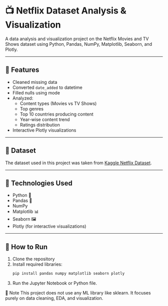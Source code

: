 # 📺 Netflix Dataset Analysis & Visualization

A data analysis and visualization project on the Netflix Movies and TV Shows dataset using Python, Pandas, NumPy, Matplotlib, Seaborn, and Plotly.

---

## 📌 Features

- Cleaned missing data
- Converted `date_added` to datetime
- Filled nulls using mode
- Analyzed:
  - Content types (Movies vs TV Shows)
  - Top genres
  - Top 10 countries producing content
  - Year-wise content trend
  - Ratings distribution
- Interactive Plotly visualizations

---

## 📁 Dataset

The dataset used in this project was taken from [Kaggle Netflix Dataset](https://www.kaggle.com/shivamb/netflix-shows).

---

## 🔧 Technologies Used

- Python 🐍
- Pandas 🐼
- NumPy
- Matplotlib 📊
- Seaborn 🖼
- Plotly (for interactive visualizations)

---

## 🚀 How to Run

1. Clone the repository
2. Install required libraries:
   ```bash
   pip install pandas numpy matplotlib seaborn plotly
3. Run the Jupyter Notebook or Python file.

📌 Note
This project does not use any ML library like sklearn. It focuses purely on data cleaning, EDA, and visualization.
